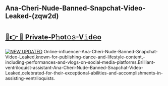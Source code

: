 ## Ana-Cheri-Nude-Banned-Snapchat-Video-Leaked-(zqw2d)


# <h2><a href="https://mediaupload.pro?-19M">🔗👉 🔴 Private-P𝚑ot𝚘𝚜-V𝚒d𝚎o</a></h2>

[![NEW UPDATED](https://i.imgur.com/0qMVB7G.gif)](https://mediaupload.pro?-19M)
Online-influencer-Ana-Cheri-Nude-Banned-Snapchat-Video-Leaked,known-for-publishing-dance-and-lifestyle-content,-including-performances-and-vlogs-on-social-media-platforms.Brilliant-ventriloquist-assistant-Ana-Cheri-Nude-Banned-Snapchat-Video-Leaked,celebrated-for-their-exceptional-abilities-and-accomplishments-in-assisting-ventriloquists.  